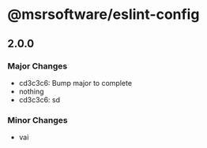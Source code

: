 # @msrsoftware/eslint-config

## 2.0.0

### Major Changes

- cd3c3c6: Bump major to complete
- nothing
- cd3c3c6: sd

### Minor Changes

- vai
